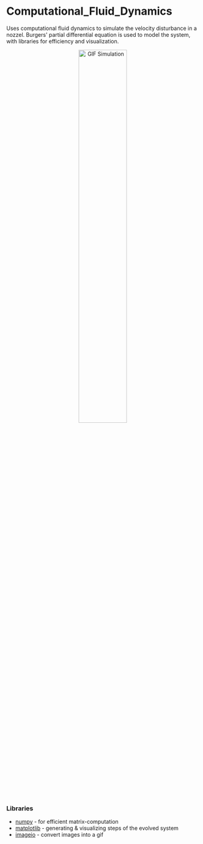 # Computational_Fluid_Dynamics

Uses computational fluid dynamics to simulate the velocity disturbance in a nozzel. Burgers' partial differential equation is used to model the system, with libraries for efficiency and visualization.

<p align="center"><img alt="GIF Simulation" src="cfd_simulation.gif" width="50%"></p>

### Libraries

[numpy]: <https://pypi.org/project/numpy/>
[matplotlib]: <https://pypi.org/project/matplotlib/>
[imageio]: <https://pypi.org/project/imageio/>

* [numpy] - for efficient matrix-computation
* [matplotlib] - generating & visualizing steps of the evolved system
* [imageio] - convert images into a gif
